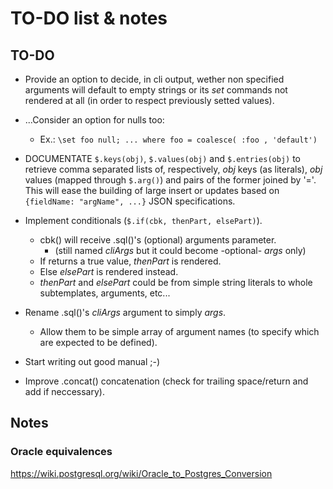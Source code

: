 TO-DO list & notes
==================

TO-DO
-----

  * Provide an option to decide, in cli output, wether non specified arguments
    will default to empty strings or its *set* commands not rendered at all (in
    order to respect previously setted values).

  * ...Consider an option for nulls too:
    - Ex.: `\set foo null; ... where foo = coalesce( :foo , 'default')`

  * DOCUMENTATE `$.keys(obj)`, `$.values(obj)` and `$.entries(obj)` to retrieve
    comma separated lists of, respectively, *obj* keys (as literals), *obj*
    values (mapped through `$.arg()`) and pairs of the former joined by '='.
    This will ease the building of large insert or updates based on
    `{fieldName: "argName", ...}` JSON specifications.

  * Implement conditionals (`$.if(cbk, thenPart, elsePart)`).
    - cbk() will receive .sql()'s (optional) arguments parameter.
      - (still named *cliArgs* but it could become -optional- *args* only)
    - If returns a true value, *thenPart* is rendered.
    - Else *elsePart* is rendered instead.
    - *thenPart* and *elsePart* could be from simple string literals to whole
      subtemplates, arguments, etc...

  * Rename .sql()'s *cliArgs* argument to simply *args*.
    - Allow them to be simple array of argument names (to specify which are
      expected to be defined).

  * Start writing out good manual ;-)

  * Improve .concat() concatenation (check for trailing space/return and add if
    neccessary).


Notes
-----

### Oracle equivalences

https://wiki.postgresql.org/wiki/Oracle_to_Postgres_Conversion

